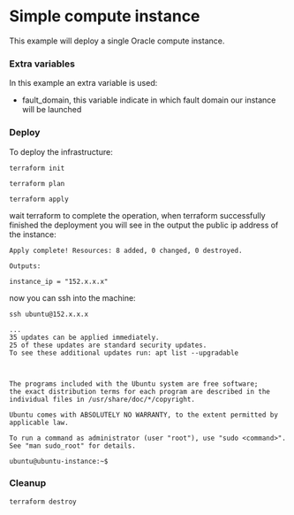 # Simple compute instance

This example will deploy a single Oracle compute instance. 

### Extra variables

In this example an extra variable is used:

* fault_domain, this variable indicate in which fault domain our instance will be launched

### Deploy

To deploy the infrastructure:

```
terraform init

terraform plan

terraform apply
```

wait terraform to complete the operation, when terraform successfully finished the deployment you will see in the output the public ip address of the instance:

```
Apply complete! Resources: 8 added, 0 changed, 0 destroyed.

Outputs:

instance_ip = "152.x.x.x"
```

now you can ssh into the machine:

```
ssh ubuntu@152.x.x.x

...
35 updates can be applied immediately.
25 of these updates are standard security updates.
To see these additional updates run: apt list --upgradable



The programs included with the Ubuntu system are free software;
the exact distribution terms for each program are described in the
individual files in /usr/share/doc/*/copyright.

Ubuntu comes with ABSOLUTELY NO WARRANTY, to the extent permitted by
applicable law.

To run a command as administrator (user "root"), use "sudo <command>".
See "man sudo_root" for details.

ubuntu@ubuntu-instance:~$ 
```

### Cleanup

```
terraform destroy
```